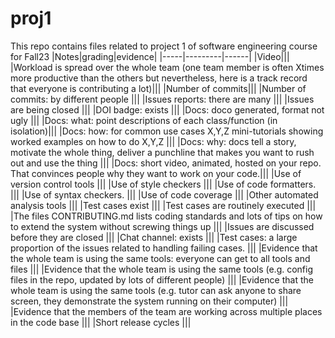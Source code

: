 # proj1
This repo contains files related to project 1 of software engineering course for Fall23
|Notes|grading|evidence|
|-----|---------|------|
|Video|||
|Workload is spread over the whole team (one team member is often Xtimes more productive than the others but nevertheless, here is a track record that everyone is contributing a lot)|||
|Number of commits|||
|Number of commits: by different people	|||
|Issues reports: there are many	|||
|Issues are being closed	|||
|DOI badge: exists	|||
|Docs: doco generated, format not ugly	|||
|Docs: what: point descriptions of each class/function (in isolation)|||
|Docs: how: for common use cases X,Y,Z mini-tutorials showing worked examples on how to do X,Y,Z	|||
|Docs: why: docs tell a story, motivate the whole thing, deliver a punchline that makes you want to rush out and use the thing	|||
|Docs: short video, animated, hosted on your repo. That convinces people why they want to work on your code.|||
|Use of version control tools	|||
|Use of style checkers	|||
|Use of code formatters.	|||
|Use of syntax checkers.	|||
|Use of code coverage	|||
|Other automated analysis tools	|||
|Test cases exist	|||
|Test cases are routinely executed	|||
|The files CONTRIBUTING.md lists coding standards and lots of tips on how to extend the system without screwing things up	|||
|Issues are discussed before they are closed	|||
|Chat channel: exists	|||
|Test cases: a large proportion of the issues related to handling failing cases.	|||
|Evidence that the whole team is using the same tools: everyone can get to all tools and files	|||
|Evidence that the whole team is using the same tools (e.g. config files in the repo, updated by lots of different people)	|||
|Evidence that the whole team is using the same tools (e.g. tutor can ask anyone to share screen, they demonstrate the system running on their computer)	|||
|Evidence that the members of the team are working across multiple places in the code base	|||
|Short release cycles	|||
